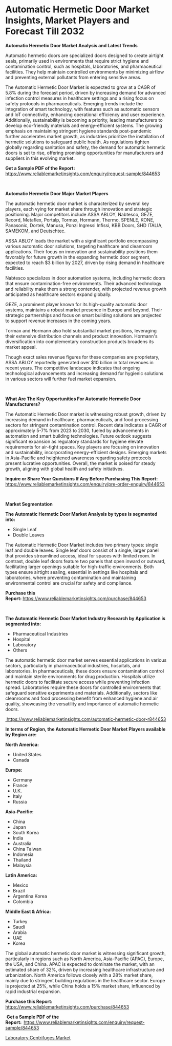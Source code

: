 <p><h1>Automatic Hermetic Door Market Insights, Market Players and Forecast Till 2032</h1></p><p><strong>Automatic Hermetic Door Market Analysis and Latest Trends</strong></p>
<p><p>Automatic hermetic doors are specialized doors designed to create airtight seals, primarily used in environments that require strict hygiene and contamination control, such as hospitals, laboratories, and pharmaceutical facilities. They help maintain controlled environments by minimizing airflow and preventing external pollutants from entering sensitive areas.</p><p>The Automatic Hermetic Door Market is expected to grow at a CAGR of 5.8% during the forecast period, driven by increasing demand for advanced infection control measures in healthcare settings and a rising focus on safety protocols in pharmaceuticals. Emerging trends include the integration of smart technology, with features such as automatic sensors and IoT connectivity, enhancing operational efficiency and user experience. Additionally, sustainability is becoming a priority, leading manufacturers to develop eco-friendly materials and energy-efficient systems. The growing emphasis on maintaining stringent hygiene standards post-pandemic further accelerates market growth, as industries prioritize the installation of hermetic solutions to safeguard public health. As regulations tighten globally regarding sanitation and safety, the demand for automatic hermetic doors is set to rise, offering promising opportunities for manufacturers and suppliers in this evolving market.</p></p>
<p><strong>Get a Sample PDF of the Report:&nbsp;</strong> <a href="https://www.reliablemarketinsights.com/enquiry/request-sample/844653?utm_campaign=1894&utm_medium=2&utm_source=Github&utm_content=ia&utm_term=06032025&utm_id=automatic-hermetic-door">https://www.reliablemarketinsights.com/enquiry/request-sample/844653</a></p>
<p>&nbsp;</p>
<p><strong>Automatic Hermetic Door Major Market Players</strong></p>
<p><p>The automatic hermetic door market is characterized by several key players, each vying for market share through innovation and strategic positioning. Major competitors include ASSA ABLOY, Nabtesco, GEZE, Record, Metaflex, Portalp, Tormax, Hormann, Thermo, SPENLE, KONE, Panasonic, Dortek, Manusa, Ponzi Ingressi Infissi, KBB Doors, SHD ITALIA, SAMEKOM, and Deutschtec.</p><p>ASSA ABLOY leads the market with a significant portfolio encompassing various automatic door solutions, targeting healthcare and cleanroom applications. Their focus on innovation and sustainability positions them favorably for future growth in the expanding hermetic door segment, expected to reach $3 billion by 2027, driven by rising demand in healthcare facilities.</p><p>Nabtesco specializes in door automation systems, including hermetic doors that ensure contamination-free environments. Their advanced technology and reliability make them a strong contender, with projected revenue growth anticipated as healthcare sectors expand globally.</p><p>GEZE, a prominent player known for its high-quality automatic door systems, maintains a robust market presence in Europe and beyond. Their strategic partnerships and focus on smart building solutions are projected to support revenue increases in the coming years.</p><p>Tormax and Hormann also hold substantial market positions, leveraging their extensive distribution channels and product innovation. Hormann's diversification into complementary construction products broadens its market appeal.</p><p>Though exact sales revenue figures for these companies are proprietary, ASSA ABLOY reportedly generated over $10 billion in total revenues in recent years. The competitive landscape indicates that ongoing technological advancements and increasing demand for hygienic solutions in various sectors will further fuel market expansion.</p></p>
<p>&nbsp;</p>
<p><strong>What Are The Key Opportunities For Automatic Hermetic Door Manufacturers?</strong></p>
<p><p>The Automatic Hermetic Door market is witnessing robust growth, driven by increasing demand in healthcare, pharmaceuticals, and food processing sectors for stringent contamination control. Recent data indicates a CAGR of approximately 5-7% from 2023 to 2030, fueled by advancements in automation and smart building technologies. Future outlook suggests significant expansion as regulatory standards for hygiene elevate requirements for air-tight spaces. Key players are focusing on innovation and sustainability, incorporating energy-efficient designs. Emerging markets in Asia-Pacific and heightened awareness regarding safety protocols present lucrative opportunities. Overall, the market is poised for steady growth, aligning with global health and safety initiatives.</p></p>
<p><strong>Inquire or Share Your Questions If Any Before Purchasing This Report:</strong> <a href="https://www.reliablemarketinsights.com/enquiry/pre-order-enquiry/844653?utm_campaign=1894&utm_medium=2&utm_source=Github&utm_content=ia&utm_term=06032025&utm_id=automatic-hermetic-door">https://www.reliablemarketinsights.com/enquiry/pre-order-enquiry/844653</a></p>
<p>&nbsp;</p>
<p><strong>Market Segmentation</strong></p>
<p><strong>The Automatic Hermetic Door Market Analysis by types is segmented into:</strong></p>
<p><ul><li>Single Leaf</li><li>Double Leaves</li></ul></p>
<p><p>The Automatic Hermetic Door Market includes two primary types: single leaf and double leaves. Single leaf doors consist of a single, larger panel that provides streamlined access, ideal for spaces with limited room. In contrast, double leaf doors feature two panels that open inward or outward, facilitating larger openings suitable for high-traffic environments. Both types ensure airtight sealing, essential in settings like hospitals and laboratories, where preventing contamination and maintaining environmental control are crucial for safety and compliance.</p></p>
<p><strong>Purchase this Report:&nbsp;</strong><a href="https://www.reliablemarketinsights.com/purchase/844653?utm_campaign=1894&utm_medium=2&utm_source=Github&utm_content=ia&utm_term=06032025&utm_id=automatic-hermetic-door">https://www.reliablemarketinsights.com/purchase/844653</a></p>
<p>&nbsp;</p>
<p><strong>The Automatic Hermetic Door Market Industry Research by Application is segmented into:</strong></p>
<p><ul><li>Pharmaceutical Industries</li><li>Hospital</li><li>Laboratory</li><li>Others</li></ul></p>
<p><p>The automatic hermetic door market serves essential applications in various sectors, particularly in pharmaceutical industries, hospitals, and laboratories. In pharmaceuticals, these doors ensure contamination control and maintain sterile environments for drug production. Hospitals utilize hermetic doors to facilitate secure access while preventing infection spread. Laboratories require these doors for controlled environments that safeguard sensitive experiments and materials. Additionally, sectors like cleanrooms and food processing benefit from enhanced hygiene and air quality, showcasing the versatility and importance of automatic hermetic doors.</p></p>
<p><a href="https://www.reliablemarketinsights.com/automatic-hermetic-door-r844653?utm_campaign=1894&utm_medium=2&utm_source=Github&utm_content=ia&utm_term=06032025&utm_id=automatic-hermetic-door">&nbsp;https://www.reliablemarketinsights.com/automatic-hermetic-door-r844653</a></p>
<p><strong>In terms of Region, the Automatic Hermetic Door Market Players available by Region are:</strong></p>
<p>
    <p> <strong> North America: </strong>
        <ul>
            <li>United States</li>
            <li>Canada</li>
        </ul>
        </p> 
    <p> <strong> Europe: </strong>
        <ul>
            <li>Germany</li>
            <li>France</li>
            <li>U.K.</li>
            <li>Italy</li>
            <li>Russia</li>
        </ul>
        </p> 
    <p> <strong> Asia-Pacific: </strong>
        <ul>
            <li>China</li>
            <li>Japan</li>
            <li>South Korea</li>
            <li>India</li>
            <li>Australia</li>
            <li>China Taiwan</li>
            <li>Indonesia</li>
            <li>Thailand</li>
            <li>Malaysia</li>
        </ul>
        </p> 
    <p> <strong> Latin America: </strong>
        <ul>
            <li>Mexico</li>
            <li>Brazil</li>
            <li>Argentina Korea</li>
            <li>Colombia</li>
        </ul>
        </p> 
    <p> <strong> Middle East & Africa: </strong>
        <ul>
            <li>Turkey</li>
            <li>Saudi</li>
            <li>Arabia</li>
            <li>UAE</li>
            <li>Korea</li>
        </ul>
    </p>
    </p>
<p><p>The global automatic hermetic door market is witnessing significant growth, particularly in regions such as North America, Asia-Pacific (APAC), Europe, the USA, and China. APAC is expected to dominate the market, with an estimated share of 32%, driven by increasing healthcare infrastructure and urbanization. North America follows closely with a 28% market share, mainly due to stringent building regulations in the healthcare sector. Europe is projected at 25%, while China holds a 15% market share, influenced by rapid industrial expansion.</p></p>
<p><strong>Purchase this Report: </strong><a href="https://www.reliablemarketinsights.com/purchase/844653?utm_campaign=1894&utm_medium=2&utm_source=Github&utm_content=ia&utm_term=06032025&utm_id=automatic-hermetic-door">https://www.reliablemarketinsights.com/purchase/844653</a></p>
<p>&nbsp;<strong>Get a Sample PDF of the Report:&nbsp;&nbsp;</strong><a href="https://www.reliablemarketinsights.com/enquiry/request-sample/844653?utm_campaign=1894&utm_medium=2&utm_source=Github&utm_content=ia&utm_term=06032025&utm_id=automatic-hermetic-door">https://www.reliablemarketinsights.com/enquiry/request-sample/844653</a></p>
<p><strong></strong></p>
<p><p><a href="https://github.com/marloy8/Market-Research-Report-List-7/blob/main/laboratory-centrifuges-market.md?utm_campaign=1894&utm_medium=2&utm_source=Github&utm_content=ia&utm_term=06032025&utm_id=automatic-hermetic-door">Laboratory Centrifuges Market</a></p></p>